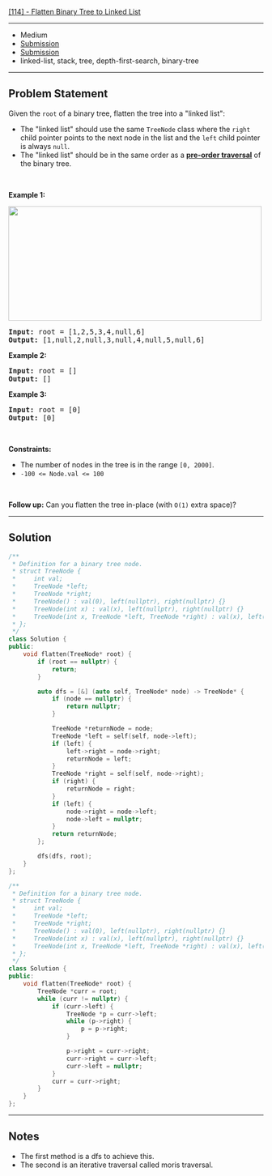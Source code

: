 [[114] - Flatten Binary Tree to Linked List](https://leetcode.com/problems/flatten-binary-tree-to-linked-list)

---

- Medium
- [Submission](https://leetcode.com/problems/flatten-binary-tree-to-linked-list/submissions/1097233238/)
- [Submission](https://leetcode.com/problems/flatten-binary-tree-to-linked-list/submissions/1097235491/)
- linked-list, stack, tree, depth-first-search, binary-tree

---

## Problem Statement

<p>Given the <code>root</code> of a binary tree, flatten the tree into a &quot;linked list&quot;:</p>

<ul>
	<li>The &quot;linked list&quot; should use the same <code>TreeNode</code> class where the <code>right</code> child pointer points to the next node in the list and the <code>left</code> child pointer is always <code>null</code>.</li>
	<li>The &quot;linked list&quot; should be in the same order as a <a href="https://en.wikipedia.org/wiki/Tree_traversal#Pre-order,_NLR" target="_blank"><strong>pre-order</strong><strong> traversal</strong></a> of the binary tree.</li>
</ul>

<p>&nbsp;</p>
<p><strong class="example">Example 1:</strong></p>
<img alt="" src="https://assets.leetcode.com/uploads/2021/01/14/flaten.jpg" style="width: 500px; height: 226px;" />
<pre>
<strong>Input:</strong> root = [1,2,5,3,4,null,6]
<strong>Output:</strong> [1,null,2,null,3,null,4,null,5,null,6]
</pre>

<p><strong class="example">Example 2:</strong></p>

<pre>
<strong>Input:</strong> root = []
<strong>Output:</strong> []
</pre>

<p><strong class="example">Example 3:</strong></p>

<pre>
<strong>Input:</strong> root = [0]
<strong>Output:</strong> [0]
</pre>

<p>&nbsp;</p>
<p><strong>Constraints:</strong></p>

<ul>
	<li>The number of nodes in the tree is in the range <code>[0, 2000]</code>.</li>
	<li><code>-100 &lt;= Node.val &lt;= 100</code></li>
</ul>

<p>&nbsp;</p>
<strong>Follow up:</strong> Can you flatten the tree in-place (with <code>O(1)</code> extra space)?

---

## Solution

```cpp
/**
 * Definition for a binary tree node.
 * struct TreeNode {
 *     int val;
 *     TreeNode *left;
 *     TreeNode *right;
 *     TreeNode() : val(0), left(nullptr), right(nullptr) {}
 *     TreeNode(int x) : val(x), left(nullptr), right(nullptr) {}
 *     TreeNode(int x, TreeNode *left, TreeNode *right) : val(x), left(left), right(right) {}
 * };
 */
class Solution {
public:
    void flatten(TreeNode* root) {
        if (root == nullptr) {
            return;
        }

        auto dfs = [&] (auto self, TreeNode* node) -> TreeNode* {
            if (node == nullptr) {
                return nullptr;
            }

            TreeNode *returnNode = node;
            TreeNode *left = self(self, node->left);
            if (left) {
                left->right = node->right;
                returnNode = left;
            }
            TreeNode *right = self(self, node->right);
            if (right) {
                returnNode = right;
            }
            if (left) {
                node->right = node->left;
                node->left = nullptr;
            }
            return returnNode;
        };

        dfs(dfs, root);
    }
};
```

```cpp
/**
 * Definition for a binary tree node.
 * struct TreeNode {
 *     int val;
 *     TreeNode *left;
 *     TreeNode *right;
 *     TreeNode() : val(0), left(nullptr), right(nullptr) {}
 *     TreeNode(int x) : val(x), left(nullptr), right(nullptr) {}
 *     TreeNode(int x, TreeNode *left, TreeNode *right) : val(x), left(left), right(right) {}
 * };
 */
class Solution {
public:
    void flatten(TreeNode* root) {
        TreeNode *curr = root;
        while (curr != nullptr) {
            if (curr->left) {
                TreeNode *p = curr->left;
                while (p->right) {
                    p = p->right;
                }

                p->right = curr->right;
                curr->right = curr->left;
                curr->left = nullptr;
            }
            curr = curr->right;
        }
    }
};
```

---

## Notes

- The first method is a dfs to achieve this.
- The second is an iterative traversal called moris traversal.
